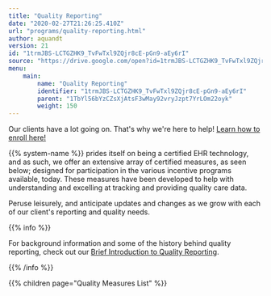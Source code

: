```yaml
---
title: "Quality Reporting"
date: "2020-02-27T21:26:25.410Z"
url: "programs/quality-reporting.html"
author: aquandt
version: 21
id: "1trmJBS-LCTGZHK9_TvFwTxl9ZQjr8cE-pGn9-aEy6rI"
source: "https://drive.google.com/open?id=1trmJBS-LCTGZHK9_TvFwTxl9ZQjr8cE-pGn9-aEy6rI"
menu:
    main:
        name: "Quality Reporting"
        identifier: "1trmJBS-LCTGZHK9_TvFwTxl9ZQjr8cE-pGn9-aEy6rI"
        parent: "1TbYl56bYzCZsXjAtsF3wMay92vryJzpt7YrLOm22oyk"
        weight: 150
---
```









Our clients have a lot going on. That's why we're here to help! [Learn how to enroll here!](../functions/quality-of-care/quality-reporting-enrollment.html)

{{% system-name %}} prides itself on being a certified EHR technology, and as such, we offer an extensive array of certified measures, as seen below; designed for participation in the various incentive programs available, today. These measures have been developed to help with understanding and excelling at tracking and providing quality care data.

Peruse leisurely, and anticipate updates and changes as we grow with each of our client's reporting and quality needs.







{{% info %}}

For background information and some of the history behind quality reporting, check out our [Brief Introduction to Quality Reporting](quality-reporting/brief-introduction-to-quality-reporting.html).

{{% /info %}}


{{% children page="Quality Measures List" %}}

